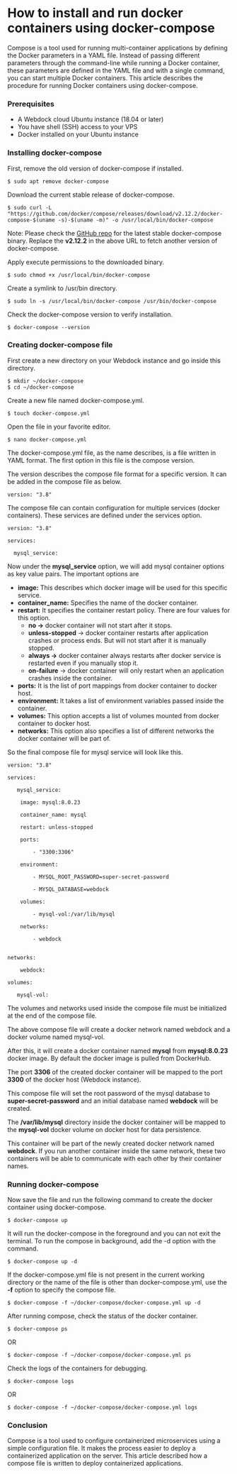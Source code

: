 # How to install and run docker containers using docker-compose

Compose is a tool used for running multi-container applications by defining the Docker parameters in a YAML file. Instead of passing different parameters through the command-line while running a Docker container, these parameters are defined in the YAML file and with a single command, you can start multiple Docker containers. This article describes the procedure for running Docker containers using docker-compose.

### Prerequisites <a href="#m_59251e72-29e5-4809-a43c-1f565c97bda4" id="m_59251e72-29e5-4809-a43c-1f565c97bda4"></a>

* A Webdock cloud Ubuntu instance (18.04 or later)
* You have shell (SSH) access to your VPS
* Docker installed on your Ubuntu instance

### Installing docker-compose <a href="#m_925645f0-9df8-47f5-a85b-29ccea73bd90" id="m_925645f0-9df8-47f5-a85b-29ccea73bd90"></a>

First, remove the old version of docker-compose if installed.

```
$ sudo apt remove docker-compose
```

Download the current stable release of docker-compose.

```
$ sudo curl -L "https://github.com/docker/compose/releases/download/v2.12.2/docker-compose-$(uname -s)-$(uname -m)" -o /usr/local/bin/docker-compose
```

Note: Please check the [GitHub repo](https://github.com/docker/compose/releases/) for the latest stable docker-compose binary. Replace the **v2.12.2** in the above URL to fetch another version of docker-compose.

Apply execute permissions to the downloaded binary.

```
$ sudo chmod +x /usr/local/bin/docker-compose
```

Create a symlink to /usr/bin directory.

```
$ sudo ln -s /usr/local/bin/docker-compose /usr/bin/docker-compose
```

Check the docker-compose version to verify installation.

```
$ docker-compose --version
```

### Creating docker-compose file <a href="#m_2c8080b4-f092-4ec5-b73d-1654e9757c75" id="m_2c8080b4-f092-4ec5-b73d-1654e9757c75"></a>

First create a new directory on your Webdock instance and go inside this directory.

```
$ mkdir ~/docker-compose
$ cd ~/docker-compose
```

Create a new file named docker-compose.yml.

```
$ touch docker-compose.yml
```

Open the file in your favorite editor.

```
$ nano docker-compose.yml
```

The docker-compose.yml file, as the name describes, is a file written in YAML format. The first option in this file is the compose version.

The version describes the compose file format for a specific version. It can be added in the compose file as below.

```
version: "3.8"
```

The compose file can contain configuration for multiple services (docker containers). These services are defined under the services option.

```
version: "3.8"

services:

  mysql_service:
```

Now under the **mysql\_service** option, we will add mysql container options as key value pairs. The important options are

* **image:** This describes which docker image will be used for this specific service.
* **container\_name:** Specifies the name of the docker container.
* **restart:** It specifies the container restart policy. There are four values for this option.
  * **no →** docker container will not start after it stops.
  * **unless-stopped** → docker container restarts after application crashes or process ends. But will not start after it is manually stopped.
  * **always →** docker container always restarts after docker service is restarted even if you manually stop it.
  * **on-failure** → docker container will only restart when an application crashes inside the container.
* **ports:** It is the list of port mappings from docker container to docker host.
* **environment:** It takes a list of environment variables passed inside the container.
* **volumes:** This option accepts a list of volumes mounted from docker container to docker host.
* **networks:** This option also specifies a list of different networks the docker container will be part of.

So the final compose file for mysql service will look like this.

```
version: "3.8"

services:

   mysql_service:

    image: mysql:8.0.23

    container_name: mysql

    restart: unless-stopped

    ports:

        - "3300:3306"

    environment:

        - MYSQL_ROOT_PASSWORD=super-secret-password

        - MYSQL_DATABASE=webdock

    volumes:

        - mysql-vol:/var/lib/mysql

    networks:

        - webdock


networks:

    webdock:

volumes:

   mysql-vol:
```

The volumes and networks used inside the compose file must be initialized at the end of the compose file.

The above compose file will create a docker network named webdock and a docker volume named mysql-vol.

After this, it will create a docker container named **mysql** from **mysql:8.0.23** docker image. By default the docker image is pulled from DockerHub.

The port **3306** of the created docker container will be mapped to the port **3300** of the docker host (Webdock instance).

This compose file will set the root password of the mysql database to **super-secret-password** and an initial database named **webdock** will be created.

The **/var/lib/mysql** directory inside the docker container will be mapped to the **mysql-vol** docker volume on docker host for data persistence.

This container will be part of the newly created docker network named **webdock**. If you run another container inside the same network, these two containers will be able to communicate with each other by their container names.

### Running docker-compose <a href="#m_eb1e7ebb-9637-4f0b-8dd4-5c515ab5459d" id="m_eb1e7ebb-9637-4f0b-8dd4-5c515ab5459d"></a>

Now save the file and run the following command to create the docker container using docker-compose.

```
$ docker-compose up
```

It will run the docker-compose in the foreground and you can not exit the terminal. To run the compose in background, add the -d option with the command.

```
$ docker-compose up -d
```

If the docker-compose.yml file is not present in the current working directory or the name of the file is other than docker-compose.yml, use the **-f** option to specify the compose file.

```
$ docker-compose -f ~/docker-compose/docker-compose.yml up -d
```

After running compose, check the status of the docker container.

```
$ docker-compose ps
```

OR

```
$ docker-compose -f ~/docker-compose/docker-compose.yml ps
```

Check the logs of the containers for debugging.

```
$ docker-compose logs
```

OR

```
$ docker-compose -f ~/docker-compose/docker-compose.yml logs
```

### Conclusion <a href="#m_52a9dd6b-83fe-49e7-b982-a6f014007de5" id="m_52a9dd6b-83fe-49e7-b982-a6f014007de5"></a>

Compose is a tool used to configure containerized microservices using a simple configuration file. It makes the process easier to deploy a containerized application on the server. This article described how a compose file is written to deploy containerized applications.
